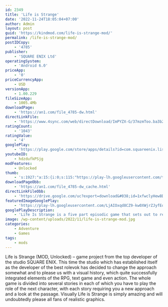 ```yaml
---
id: 2349
title: 'Life is Strange'
date: '2022-11-24T18:05:04+07:00'
author: Admin
layout: post
guid: 'https://kindmod.com/life-is-strange-mod/'
permalink: /life-is-strange-mod/
postIDCopy:
    - '4785'
publisher:
    - 'SQUARE ENIX Ltd'
operatingSystem:
    - 'Android 6.0'
priceApp:
    - '0'
priceCurrencyApp:
    - USD
versionApp:
    - 1.00.229
fileSizeApp:
    - 1005.4Mb
downloadPage:
    - 'https://an1.com/file_4785-dw.html'
directLinkFile:
    - 'https://www.4sync.com/web/directDownload/ImPYZX-G/37mzmToo.ba3b228a0561821d47da8d5e00bf51e2'
ratingCount:
    - '1043'
ratingValue:
    - '4'
googlePlay:
    - 'https://play.google.com/store/apps/details?id=com.squareenix.lis'
youtubeID:
    - hdzdufkPSjg
modFeatures:
    - Unlocked
thumb:
    - 's:1927:"a:15:{i:0;s:115:"https://play-lh.googleusercontent.com/thYk_XE_DADiKDTxzPg2Gi2xTjzjngM2z-qVRtlCDRKZG17Kwf_p9Y8h6z7pfqkw624=w526-h296";i:1;s:115:"https://play-lh.googleusercontent.com/XeMycxCgKTcY86OYO8fFK_Ru6V1x4c8wjTFTvbvvflVZNiQKwCvLizxD-7GVLeqQXRw=w526-h296";i:2;s:114:"https://play-lh.googleusercontent.com/jGSC7yevQdNzYeoNofP0Qh25P83gyuoSfPJYPyjPQFUuTalOj7biYPd7ebixPsAw2g=w526-h296";i:3;s:115:"https://play-lh.googleusercontent.com/Ambmq8LfZRGNoJIuogkVKyUwtRBKLRurRdHHil-ANwbXgZ0LAUokl-3zRPXxgrHyIWI=w526-h296";i:4;s:114:"https://play-lh.googleusercontent.com/1oNjkydjadr_SSfWEw9qPptijl4REWCWdPu02lZGQKkYesZJWMFVUz0QDy99VWaqug=w526-h296";i:5;s:115:"https://play-lh.googleusercontent.com/B7BVC0cMFKDASdNb9MF-cgAr1Gezpt9xjkpemR79G0wJlzbr2Yumsz3nV6_VMD_0tOY=w526-h296";i:6;s:116:"https://play-lh.googleusercontent.com/IoJe8IjalkEDBPA-VqcwJ5vGSF8AusuxzGdcHf-lZCe0Pz6_pprmuiFNlEDclNJ34Cv0=w526-h296";i:7;s:116:"https://play-lh.googleusercontent.com/I7DLvsW-mAITK6OVjg716-mqxKWoi6l6odM67b1MDAOO6snBG5q7XivBgrnxVf9GIAXM=w526-h296";i:8;s:114:"https://play-lh.googleusercontent.com/KTg9jnCNnF1uZv5WbqB6NByjLJFAZ0amoi7aoYyIg_B4jsaFaUa_K_JEOflqPrRNiA=w526-h296";i:9;s:114:"https://play-lh.googleusercontent.com/Ddi0iZKak7k7RnYOo--Qsj_oGGO69cdfWoyRLf7m4JkftaAmSfuljXr2aMp83zNyuA=w526-h296";i:10;s:114:"https://play-lh.googleusercontent.com/Pg3P_T6ObnQZ79n7AxEUYETsOFhQf0iPEhQI9e3b9TmvcfEMmzjN2jHs1N31HfhHew=w526-h296";i:11;s:115:"https://play-lh.googleusercontent.com/TWHsKgte6HANgEvOnggNdHmEbtk90oxWo6B6IU1GsAtmas7RZrM5EM6MkikHLhCphIg=w526-h296";i:12;s:114:"https://play-lh.googleusercontent.com/sC_ExwivL1hc--5sUU13tNOCfI2qFgwrxgbcjjoioaMO51pCrLFDKJyJ1RffS7IKKQ=w526-h296";i:13;s:115:"https://play-lh.googleusercontent.com/x2wxa0X3gAxJpPgESKKX2H25QgSA1BeGRQgI7XRM3rm9xijEwxJGVSmTkx539JIU3Zc=w526-h296";i:14;s:114:"https://play-lh.googleusercontent.com/LD9dKYGiUcIIPWegHVqerjKphbubmdYb4HtmxjKJdP_MViLQeQzfisowhK6sL5W3qQ=w526-h296";}";'
downloadPageObb:
    - 'https://an1.com/file_4785-dw_cache.html'
directLinkFileObb:
    - 'https://drive.google.com/uc?export=download&#038;id=1xfwclyHew8DVezUw58qAJ28hDJF5huOb'
featuredImageGooglePlay:
    - 'https://play-lh.googleusercontent.com/LjAIOxqd8CZ9-kw0XWjrZJyfEoA6TrAJnsDtnBCMGhz_QrVUNkOpnLaBv3cHjDyJuWc'
googlePlayDescription:
    - 'Life Is Strange is a five part episodic game that sets out to revolutionize story-based choice and consequence games by allowing the player to rewind time and affect the past, present, and future.Follow the story of Max Caulfield, a photography senior who discovers she can rewind time while saving her best friend Chloe Price.The pair soon find themselves investigating the mysterious disappearance of fellow student Rachel Amber, uncovering a dark side to life in Arcadia Bay. Meanwhile, Max must quickly learn that changing the past can sometimes lead to a devastating future.- A beautifully written modern adventure game;.'
image: /wp-content/uploads/2022/11/life-is-strange-mod.jpg
categories:
    - Adventure
    - Games
tags:
    - mods
---
```


Life is Strange (MOD, Unlocked) – game project from the top developer of the studio SQUARE ENIX. This time the studio which has established itself as the developer of the best rolevok has decided to change the approach somewhat and to please us with a visual history, which quite successfully integrated elements of the RPG, text game and even action. The whole game is divided into several stories in each of which you have to play the role of the next character, with each story requiring you a new approach and a look at the passage. Visually Life is Strange is simply amazing and will undoubtedly please all fans of realistic graphics.